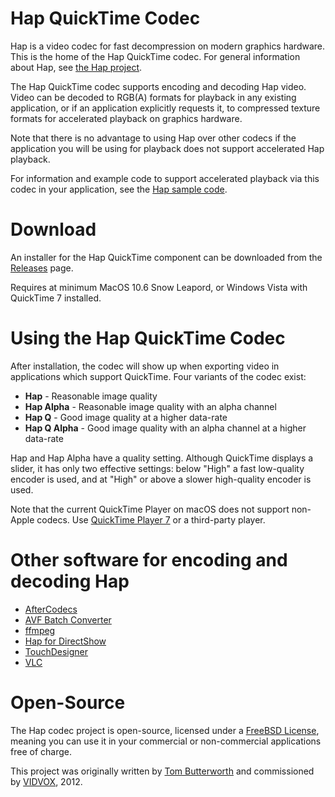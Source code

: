 Hap QuickTime Codec
==========

Hap is a video codec for fast decompression on modern graphics hardware. This is the home of the Hap QuickTime codec. For general information about Hap, see [the Hap project][1].

The Hap QuickTime codec supports encoding and decoding Hap video. Video can be decoded to RGB(A) formats for playback in any existing application, or if an application explicitly requests it, to compressed texture formats for accelerated playback on graphics hardware.

Note that there is no advantage to using Hap over other codecs if the application you will be using for playback does not support accelerated Hap playback.
 
For information and example code to support accelerated playback via this codec in your application, see the [Hap sample code][2].

Download
====

An installer for the Hap QuickTime component can be downloaded from the [Releases](https://github.com/Vidvox/hap-qt-codec/releases/latest) page.

Requires at minimum MacOS 10.6 Snow Leapord, or Windows Vista with QuickTime 7 installed.

Using the Hap QuickTime Codec
====

After installation, the codec will show up when exporting video in applications which support QuickTime. Four variants of the codec exist:

* **Hap** - Reasonable image quality
* **Hap Alpha** - Reasonable image quality with an alpha channel
* **Hap Q** - Good image quality at a higher data-rate
* **Hap Q Alpha** - Good image quality with an alpha channel at a higher data-rate

Hap and Hap Alpha have a quality setting. Although QuickTime displays a slider, it has only two effective settings: below "High" a fast low-quality encoder is used, and at "High" or above a slower high-quality encoder is used.

Note that the current QuickTime Player on macOS does not support non-Apple codecs. Use [QuickTime Player 7](https://support.apple.com/en-us/HT201288) or a third-party player.

Other software for encoding and decoding Hap
====

* [AfterCodecs](https://aescripts.com/aftercodecs/)
* [AVF Batch Converter](https://github.com/Vidvox/hap-in-avfoundation/releases)
* [ffmpeg](http://ffmpeg.org)
* [Hap for DirectShow](http://renderheads.com/product/hap-for-directshow/)
* [TouchDesigner](https://www.derivative.ca)
* [VLC](http://www.videolan.org/)

Open-Source
====

The Hap codec project is open-source, licensed under a [FreeBSD License][3], meaning you can use it in your commercial or non-commercial applications free of charge.

This project was originally written by [Tom Butterworth][4] and commissioned by [VIDVOX][5], 2012.

[1]: http://github.com/vidvox/hap
[2]: http://github.com/vidvox/hap-quicktime-playback-demo
[3]: http://github.com/vidvox/hap-qt-codec/blob/master/LICENSE
[4]: http://kriss.cx/tom
[5]: http://www.vidvox.net

